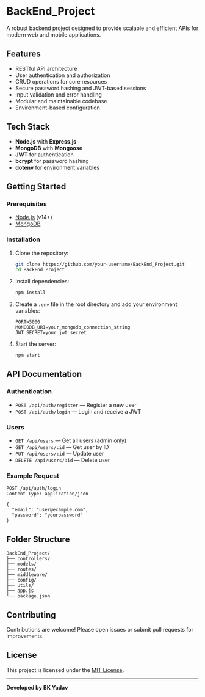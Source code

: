 

# BackEnd_Project

A robust backend project designed to provide scalable and efficient APIs for modern web and mobile applications.

## Features

- RESTful API architecture
- User authentication and authorization
- CRUD operations for core resources
- Secure password hashing and JWT-based sessions
- Input validation and error handling
- Modular and maintainable codebase
- Environment-based configuration

## Tech Stack

- **Node.js** with **Express.js**
- **MongoDB** with **Mongoose**
- **JWT** for authentication
- **bcrypt** for password hashing
- **dotenv** for environment variables

## Getting Started

### Prerequisites

- [Node.js](https://nodejs.org/) (v14+)
- [MongoDB](https://www.mongodb.com/)

### Installation

1. Clone the repository:
    ```bash
    git clone https://github.com/your-username/BackEnd_Project.git
    cd BackEnd_Project
    ```

2. Install dependencies:
    ```bash
    npm install
    ```

3. Create a `.env` file in the root directory and add your environment variables:
    ```
    PORT=5000
    MONGODB_URI=your_mongodb_connection_string
    JWT_SECRET=your_jwt_secret
    ```

4. Start the server:
    ```bash
    npm start
    ```

## API Documentation

### Authentication

- `POST /api/auth/register` — Register a new user
- `POST /api/auth/login` — Login and receive a JWT

### Users

- `GET /api/users` — Get all users (admin only)
- `GET /api/users/:id` — Get user by ID
- `PUT /api/users/:id` — Update user
- `DELETE /api/users/:id` — Delete user

### Example Request

```http
POST /api/auth/login
Content-Type: application/json

{
  "email": "user@example.com",
  "password": "yourpassword"
}
```

## Folder Structure

```
BackEnd_Project/
├── controllers/
├── models/
├── routes/
├── middleware/
├── config/
├── utils/
├── app.js
└── package.json
```

## Contributing

Contributions are welcome! Please open issues or submit pull requests for improvements.

## License

This project is licensed under the [MIT License](LICENSE).

---

**Developed by BK Yadav**